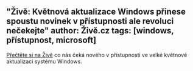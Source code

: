 "Živě: Květnová aktualizace Windows přinese spoustu novinek v přístupnosti ale revoluci nečekejte"
author: Živě.cz
tags: [windows, přístupnost, microsoft]
---

[Přečtěte si na Živě](https://www.zive.cz/clanky/kvetnova-aktualizace-windows-10-prinese-celou-radu-vylepseni-pro-usnadneni-pristupu/sc-3-a-204049/default.aspx) co nás čeká nového v přístupnosti ve velké květnové aktualizaci systému Windows.